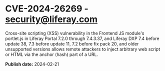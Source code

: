 # CVE-2024-26269 - security@liferay.com

Cross-site scripting (XSS) vulnerability in the Frontend JS module's portlet.js in Liferay Portal 7.2.0 through 7.4.3.37, and Liferay DXP 7.4 before update 38, 7.3 before update 11, 7.2 before fix pack 20, and older unsupported versions allows remote attackers to inject arbitrary web script or HTML via the anchor (hash) part of a URL.

**Publish date:** 2024-02-21
